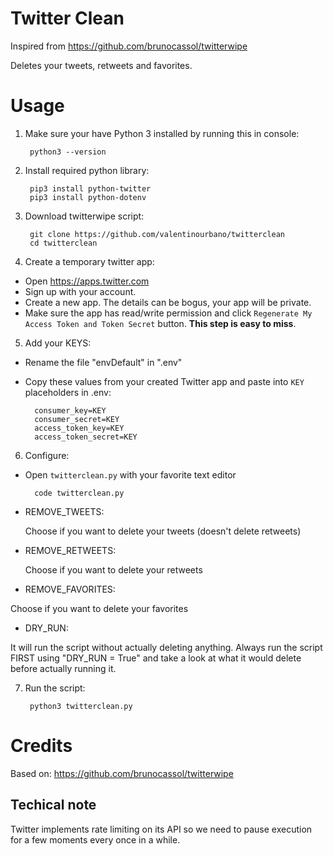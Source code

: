 # Twitter Clean

Inspired from https://github.com/brunocassol/twitterwipe

Deletes your tweets, retweets and favorites.

# Usage
1. Make sure your have Python 3 installed by running this in console:

        python3 --version

2. Install required python library:
    
        pip3 install python-twitter
        pip3 install python-dotenv
    
3. Download twitterwipe script:

        git clone https://github.com/valentinourbano/twitterclean
        cd twitterclean
    
4. Create a temporary twitter app:

- Open https://apps.twitter.com
- Sign up with your account.
- Create a new app. The details can be bogus, your app will be private.
- Make sure the app has read/write permission and click `Regenerate My Access Token and Token Secret` button. **This step is easy to miss**.

5. Add your KEYS:

- Rename the file "envDefault" in ".env"

- Copy these values from your created Twitter app and paste into `KEY` placeholders in .env:

        consumer_key=KEY
        consumer_secret=KEY
        access_token_key=KEY
        access_token_secret=KEY

6. Configure:


- Open `twitterclean.py` with your favorite text editor

        code twitterclean.py

 - REMOVE_TWEETS:

   Choose if you want to delete your tweets (doesn't delete retweets)

 - REMOVE_RETWEETS:

   Choose if you want to delete your retweets

  - REMOVE_FAVORITES:

   Choose if you want to delete your favorites

  - DRY_RUN: 

   It will run the script without actually deleting anything. Always run the script FIRST using "DRY_RUN = True" and take a look at what it would delete before actually running it.

7. Run the script:

        python3 twitterclean.py

# Credits
Based on: https://github.com/brunocassol/twitterwipe

## Techical note
Twitter implements rate limiting on its API so we need to pause execution for a few moments every once in a while.

